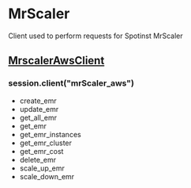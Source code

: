 # MrScaler
Client used to perform requests for Spotinst MrScaler

## [MrscalerAwsClient](./mrscaler_aws_client.md)
### session.client("mrScaler_aws")

 * create_emr
 * update_emr
 * get_all_emr
 * get_emr
 * get_emr_instances
 * get_emr_cluster
 * get_emr_cost
 * delete_emr
 * scale_up_emr
 * scale_down_emr